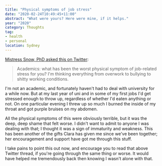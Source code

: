 ```yaml
---
title: "Physical symptoms of job stress"
date: "2020-02-24T10:49:45+11:00"
abstract: "What were yours? Here were mine, if it helps."
year: "2020"
category: Thoughts
tag:
- health
- personal
location: Sydney
---
```

[Mistress Snow, PhD asked this on Twitter](https://twitter.com/MistressSnowPhD/status/1231363350400991238)\:

> Academics: what has been the worst physical symptom of job-related stress for you? I'm thinking everything from overwork to bullying to shitty working conditions.

I'm not an academic, and fortunately haven't had to deal with university for a while now. But at my last year of uni and in some of my first jobs I'd get stressed enough to throw up, regardless of whether I'd eaten anything or not. On one particular evening I threw up so much I burned the inside of my throat and got purple bruises on my abdomen.

All the physical symptoms of this were obviously terrible, but it was the deep, deep shame that felt worse. I didn't want to admit to anyone I was dealing with that; I thought it was a sign of immaturity and weakness. This has been another of the gifts Clara has given me since we've been together; her encouragement and support have got me through this stuff.

I take pains to point this out now, and encourage you to read that above Twitter thread, if you're going through the same thing or worse. It would have helped me tremendously back then knowing I wasn't alone with that.

